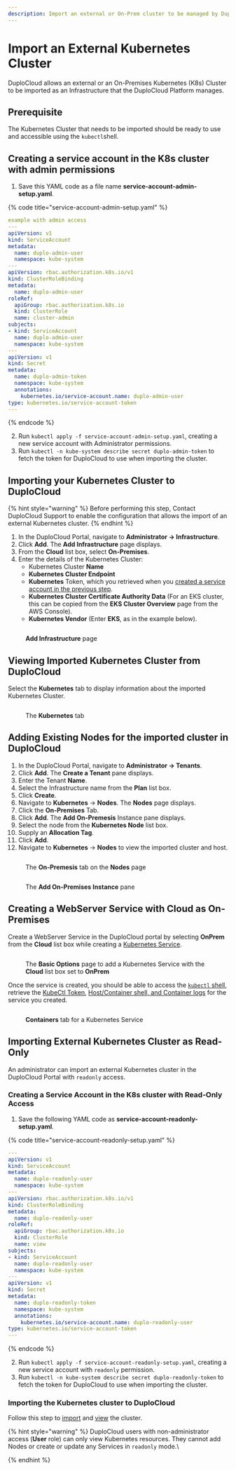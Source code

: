 ```yaml
---
description: Import an external or On-Prem cluster to be managed by DuploCloud
---
```


# Import an External Kubernetes Cluster

DuploCloud allows an external or an On-Premises Kubernetes (K8s) Cluster to be imported as an Infrastructure that the DuploCloud Platform manages.

## Prerequisite

The Kubernetes Cluster that needs to be imported should be ready to use and accessible using the `kubectl`shell.

## Creating a service account in the K8s cluster with admin permissions

1. Save this YAML code as a file name **service-account-admin-setup.yaml**.

{% code title="service-account-admin-setup.yaml" %}
```yaml
example with admin access
---
apiVersion: v1
kind: ServiceAccount
metadata:
  name: duplo-admin-user
  namespace: kube-system
---
apiVersion: rbac.authorization.k8s.io/v1
kind: ClusterRoleBinding
metadata:
  name: duplo-admin-user
roleRef:
  apiGroup: rbac.authorization.k8s.io
  kind: ClusterRole
  name: cluster-admin
subjects:
- kind: ServiceAccount
  name: duplo-admin-user
  namespace: kube-system
---
apiVersion: v1
kind: Secret
metadata:
  name: duplo-admin-token
  namespace: kube-system
  annotations:
    kubernetes.io/service-account.name: duplo-admin-user
type: kubernetes.io/service-account-token
---
```
{% endcode %}

2. Run `kubectl apply -f service-account-admin-setup.yaml`, creating a new service account with Administrator permissions.
3. Run `kubectl -n kube-system describe secret duplo-admin-token` to fetch the token for DuploCloud to use when importing the cluster.

## Importing your Kubernetes Cluster to DuploCloud

{% hint style="warning" %}
Before performing this step, Contact DuploCloud Support to enable the configuration that allows the import of an external Kubernetes cluster.
{% endhint %}

1. In the DuploCloud Portal, navigate to **Administrator -> Infrastructure**.
2. Click **Add**. The **Add Infrastructure** page displays.
3. From the **Cloud** list box, select **On-Premises**.
4. Enter the details of the Kubernetes Cluster:&#x20;
   * Kubernetes Cluster **Name**
   * **Kubernetes Cluster Endpoint**
   * **Kubernetes** Token, which you retrieved when you [created a service account in the previous step](import-an-external-kubernetes-cluster.md#creating-a-service-account-in-the-k8s-cluster-with-admin-permissions).
   * **Kubernetes Cluster Certificate Authority Data** (For an EKS cluster, this can be copied from the **EKS Cluster Overview** page from the AWS Console).&#x20;
   * **Kubernetes Vendor** (Enter **EKS**, as in the example below).

<figure><img src="../.gitbook/assets/image (163).png" alt=""><figcaption><p><strong>Add Infrastructure</strong> page</p></figcaption></figure>

## Viewing Imported Kubernetes Cluster from DuploCloud

Select the **Kubernetes** tab to display information about the imported Kubernetes Cluster.

<figure><img src="../.gitbook/assets/image (164).png" alt=""><figcaption><p>The <strong>Kubernetes</strong> tab</p></figcaption></figure>

## Adding Existing Nodes for the imported cluster in DuploCloud&#x20;

1. In the DuploCloud Portal, navigate to **Administrator -> Tenants**.
2. Click **Add**. The **Create a Tenant** pane displays.
3. Enter the Tenant **Name**.
4. Select the Infrastructure name from the **Plan** list box.
5. Click **Create**.
6. Navigate to **Kubernetes** -> **Nodes**. The **Nodes** page displays.
7. Click the **On-Premises** Tab.
8. Click **Add**. The **Add On-Premesis** Instance pane displays.
9. Select the node from the **Kubernetes Node** list box.&#x20;
10. Supply an **Allocation Tag**.
11. Click **Add**.
12. Navigate to **Kubernetes** -> **Nodes** to view the imported cluster and host.

<figure><img src="../.gitbook/assets/image (169).png" alt=""><figcaption><p>The <strong>On-Premesis</strong> tab on the <strong>Nodes</strong> page</p></figcaption></figure>

<figure><img src="../.gitbook/assets/image (166).png" alt=""><figcaption><p>The <strong>Add On-Premises Instance</strong> pane</p></figcaption></figure>

## Creating a WebServer Service with Cloud as On-Premises

Create a WebServer Service in the DuploCloud portal by selecting **OnPrem** from the **Cloud** list box while creating a [Kubernetes Service](../welcome-to-duplocloud/application-focussed-interface/duplocloud-common-components/app-service-and-cloud-services.md).

<figure><img src="../.gitbook/assets/image (168).png" alt=""><figcaption><p>The <strong>Basic Options</strong> page to add a Kubernetes Service with the <strong>Cloud</strong> list box set to <strong>OnPrem</strong></p></figcaption></figure>

Once the service is created, you should be able to access the [`kubectl` shell](../kubernetes-overview/kubectl-setup/kubectl-shell.md), retrieve the [KubeCtl Token](../kubernetes-overview/kubectl-setup/kubectl-token.md), [Host/Container shell, and Container logs](../overview/aws-services/containers/eks-containers-and-services.md#kubernetes-containers) for the service you created.

<figure><img src="../.gitbook/assets/image (170).png" alt=""><figcaption><p><strong>Containers</strong> tab for a Kubernetes Service</p></figcaption></figure>

## Importing External Kubernetes Cluster as Read-Only

An administrator can import an external Kubernetes cluster in the DuploCloud Portal with `readonly` access.

### Creating a Service Account in the K8s cluster with R**ead-Only** Access

1. Save the following YAML code as **service-account-readonly-setup.yaml**.

{% code title="service-account-readonly-setup.yaml" %}
```yaml
---
apiVersion: v1
kind: ServiceAccount
metadata:
  name: duplo-readonly-user
  namespace: kube-system
---
apiVersion: rbac.authorization.k8s.io/v1
kind: ClusterRoleBinding
metadata:
  name: duplo-readonly-user
roleRef:
  apiGroup: rbac.authorization.k8s.io
  kind: ClusterRole
  name: view
subjects:
- kind: ServiceAccount
  name: duplo-readonly-user
  namespace: kube-system
---
apiVersion: v1
kind: Secret
metadata:
  name: duplo-readonly-token
  namespace: kube-system
  annotations:
    kubernetes.io/service-account.name: duplo-readonly-user
type: kubernetes.io/service-account-token
---
```
{% endcode %}

2. Run `kubectl apply -f service-account-readonly-setup.yaml`, creating a new service account with `readonly` permission.
3. Run `kubectl -n kube-system describe secret duplo-readonly-token` to fetch the token for DuploCloud to use when importing the cluster.

### Importing the Kubernetes cluster to DuploCloud&#x20;

Follow this step to [import](import-an-external-kubernetes-cluster.md#importing-your-kubernetes-cluster-to-duplocloud) and [view](import-an-external-kubernetes-cluster.md#viewing-imported-kubernetes-cluster-from-duplocloud) the cluster.

{% hint style="warning" %}
DuploCloud users with non-administrator access (**User** role) can only view Kubernetes resources. They cannot add Nodes or create or update any Services in `readonly` mode.\

{% endhint %}
